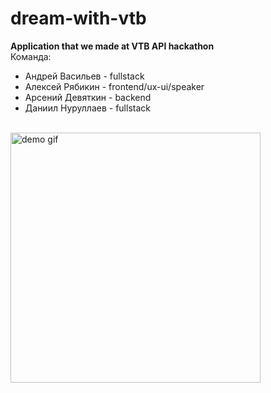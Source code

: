 # dream-with-vtb
**Application that we made at VTB API hackathon**
<br/>
Команда:
* Андрей Васильев - fullstack
* Алексей Рябикин - frontend/ux-ui/speaker
* Арсений Девяткин - backend
* Даниил Нуруллаев - fullstack
<br/>
<img alt="demo gif" src="demo.gif" height="400"/>
